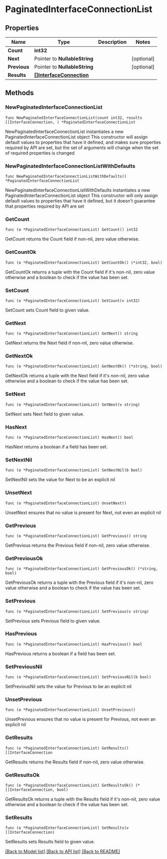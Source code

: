 # PaginatedInterfaceConnectionList

## Properties

Name | Type | Description | Notes
------------ | ------------- | ------------- | -------------
**Count** | **int32** |  | 
**Next** | Pointer to **NullableString** |  | [optional] 
**Previous** | Pointer to **NullableString** |  | [optional] 
**Results** | [**[]InterfaceConnection**](InterfaceConnection.md) |  | 

## Methods

### NewPaginatedInterfaceConnectionList

`func NewPaginatedInterfaceConnectionList(count int32, results []InterfaceConnection, ) *PaginatedInterfaceConnectionList`

NewPaginatedInterfaceConnectionList instantiates a new PaginatedInterfaceConnectionList object
This constructor will assign default values to properties that have it defined,
and makes sure properties required by API are set, but the set of arguments
will change when the set of required properties is changed

### NewPaginatedInterfaceConnectionListWithDefaults

`func NewPaginatedInterfaceConnectionListWithDefaults() *PaginatedInterfaceConnectionList`

NewPaginatedInterfaceConnectionListWithDefaults instantiates a new PaginatedInterfaceConnectionList object
This constructor will only assign default values to properties that have it defined,
but it doesn't guarantee that properties required by API are set

### GetCount

`func (o *PaginatedInterfaceConnectionList) GetCount() int32`

GetCount returns the Count field if non-nil, zero value otherwise.

### GetCountOk

`func (o *PaginatedInterfaceConnectionList) GetCountOk() (*int32, bool)`

GetCountOk returns a tuple with the Count field if it's non-nil, zero value otherwise
and a boolean to check if the value has been set.

### SetCount

`func (o *PaginatedInterfaceConnectionList) SetCount(v int32)`

SetCount sets Count field to given value.


### GetNext

`func (o *PaginatedInterfaceConnectionList) GetNext() string`

GetNext returns the Next field if non-nil, zero value otherwise.

### GetNextOk

`func (o *PaginatedInterfaceConnectionList) GetNextOk() (*string, bool)`

GetNextOk returns a tuple with the Next field if it's non-nil, zero value otherwise
and a boolean to check if the value has been set.

### SetNext

`func (o *PaginatedInterfaceConnectionList) SetNext(v string)`

SetNext sets Next field to given value.

### HasNext

`func (o *PaginatedInterfaceConnectionList) HasNext() bool`

HasNext returns a boolean if a field has been set.

### SetNextNil

`func (o *PaginatedInterfaceConnectionList) SetNextNil(b bool)`

 SetNextNil sets the value for Next to be an explicit nil

### UnsetNext
`func (o *PaginatedInterfaceConnectionList) UnsetNext()`

UnsetNext ensures that no value is present for Next, not even an explicit nil
### GetPrevious

`func (o *PaginatedInterfaceConnectionList) GetPrevious() string`

GetPrevious returns the Previous field if non-nil, zero value otherwise.

### GetPreviousOk

`func (o *PaginatedInterfaceConnectionList) GetPreviousOk() (*string, bool)`

GetPreviousOk returns a tuple with the Previous field if it's non-nil, zero value otherwise
and a boolean to check if the value has been set.

### SetPrevious

`func (o *PaginatedInterfaceConnectionList) SetPrevious(v string)`

SetPrevious sets Previous field to given value.

### HasPrevious

`func (o *PaginatedInterfaceConnectionList) HasPrevious() bool`

HasPrevious returns a boolean if a field has been set.

### SetPreviousNil

`func (o *PaginatedInterfaceConnectionList) SetPreviousNil(b bool)`

 SetPreviousNil sets the value for Previous to be an explicit nil

### UnsetPrevious
`func (o *PaginatedInterfaceConnectionList) UnsetPrevious()`

UnsetPrevious ensures that no value is present for Previous, not even an explicit nil
### GetResults

`func (o *PaginatedInterfaceConnectionList) GetResults() []InterfaceConnection`

GetResults returns the Results field if non-nil, zero value otherwise.

### GetResultsOk

`func (o *PaginatedInterfaceConnectionList) GetResultsOk() (*[]InterfaceConnection, bool)`

GetResultsOk returns a tuple with the Results field if it's non-nil, zero value otherwise
and a boolean to check if the value has been set.

### SetResults

`func (o *PaginatedInterfaceConnectionList) SetResults(v []InterfaceConnection)`

SetResults sets Results field to given value.



[[Back to Model list]](../README.md#documentation-for-models) [[Back to API list]](../README.md#documentation-for-api-endpoints) [[Back to README]](../README.md)


